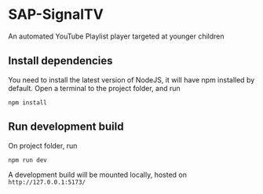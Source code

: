 # SAP-SignalTV
An automated YouTube Playlist player targeted at younger children

## Install dependencies
You need to install the latest version of NodeJS, it will have npm installed by default.
Open a terminal to the project folder, and run

```npm install```

## Run development build
On project folder, run

```npm run dev```

A development build will be mounted locally, hosted on `http://127.0.0.1:5173/`
